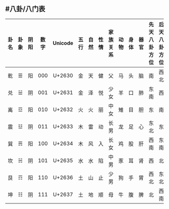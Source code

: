 
#八卦/八门表
-----------

|卦名|卦象|阴阳|数字|Unicode|五行|自然|性情|家族关系|动物|身体|器官|先天八卦方位|后天八卦方位|门|吉凶|
|:-:|:-:|:-:|:-:|:-:|:-:|:-:|:-:|:-:|:-:|:-:|:-:|:-:|:-:|:-:|:-:|
|乾|☰|阳|000|U+2630|金|天|健|父|马|头|脑|南|西北|开|吉|
|兑|☱|阴|001|U+2631|金|泽|悦|少女|羊|口|肺|东南|西|惊|凶|
|离|☲|阳|010|U+2632|火|火|丽|中女|雉|目|胆|东|南|景|中平|
|震|☳|阴|011|U+2633|木|雷|动|长男|龙|足|心|东北|东|伤|凶|
|巽|☴|阳|100|U+2634|木|风|入|长女|鸡|股|肝|西南|东南|杜|中平|
|坎|☵|阴|101|U+2635|水|水|陷|中男|豕|耳|肾|西|北|休|吉|
|艮|☶|阳|110|U+2636|土|山|止|少男|狗|手|胃|西北|东北|生|吉|
|坤|☷|阴|111|U+2637|土|地|顺|母|牛|腹|脾|北|西南|死|凶|


